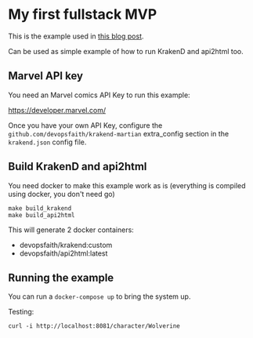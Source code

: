# My first fullstack MVP

This is the example used in [this blog post](http://www.krakend.io/blog/website-development-as-a-sysadmin/).

Can be used as simple example of how to run KrakenD and api2html too.

## Marvel API key

You need an Marvel comics API Key to run this example:

https://developer.marvel.com/

Once you have your own API Key, configure the `github.com/devopsfaith/krakend-martian` extra_config section in the `krakend.json` config file.

## Build KrakenD and api2html

You need docker to make this example work as is (everything is compiled using docker, you don't need go)

```
make build_krakend
make build_api2html
```

This will generate 2 docker containers:

- devopsfaith/krakend:custom
- devopsfaith/api2html:latest

## Running the example

You can run a `docker-compose up` to bring the system up.

Testing:
```
curl -i http://localhost:8081/character/Wolverine
```
